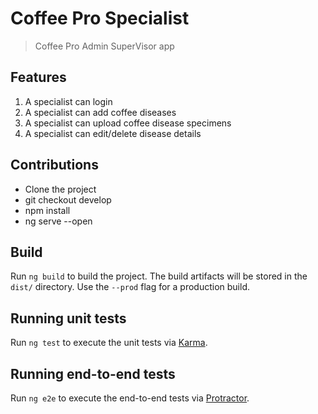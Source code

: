 # Coffee Pro Specialist

> Coffee Pro Admin SuperVisor app

## Features

1. A specialist can login
1. A specialist can add coffee diseases
1. A specialist can upload coffee disease specimens
1. A specialist can edit/delete disease details

## Contributions

* Clone the project
* git checkout develop
* npm install
* ng serve --open



## Build

Run `ng build` to build the project. The build artifacts will be stored in the `dist/` directory. Use the `--prod` flag for a production build.

## Running unit tests

Run `ng test` to execute the unit tests via [Karma](https://karma-runner.github.io).

## Running end-to-end tests

Run `ng e2e` to execute the end-to-end tests via [Protractor](http://www.protractortest.org/).


